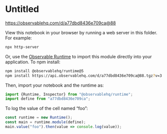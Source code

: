 # Untitled

https://observablehq.com/d/a77dbd8436e709ca@88

View this notebook in your browser by running a web server in this folder. For
example:

~~~sh
npx http-server
~~~

Or, use the [Observable Runtime](https://github.com/observablehq/runtime) to
import this module directly into your application. To npm install:

~~~sh
npm install @observablehq/runtime@5
npm install https://api.observablehq.com/d/a77dbd8436e709ca@88.tgz?v=3
~~~

Then, import your notebook and the runtime as:

~~~js
import {Runtime, Inspector} from "@observablehq/runtime";
import define from "a77dbd8436e709ca";
~~~

To log the value of the cell named “foo”:

~~~js
const runtime = new Runtime();
const main = runtime.module(define);
main.value("foo").then(value => console.log(value));
~~~
